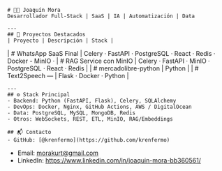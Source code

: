     # 👨‍💻 Joaquín Mora
    Desarrollador Full-Stack | SaaS | IA | Automatización | Data

    ---
    ## 🚀 Proyectos Destacados
    | Proyecto | Descripción | Stack |
| # WhatsApp SaaS Final | Celery · FastAPI · PostgreSQL · React · Redis · Docker -  MinIO ·
| # RAG Service con MinIO  | Celery · FastAPI · MinIO · PostgreSQL · React · Redis |
| # mercadolibre-python | Python |
| # Text2Speech — | Flask · Docker · Python |

    ---
    ## ⚙️ Stack Principal
    - Backend: Python (FastAPI, Flask), Celery, SQLAlchemy
    - DevOps: Docker, Nginx, GitHub Actions, AWS / DigitalOcean
    - Data: PostgreSQL, MySQL, MongoDB, Redis
    - Otros: WebSockets, REST, ETL, MinIO, RAG/Embeddings

    ## 📬 Contacto
    - GitHub: [@krenfermo](https://github.com/krenfermo)
- Email: morakurt@gmail.com
- LinkedIn: https://www.linkedin.com/in/joaquin-mora-bb360561/



